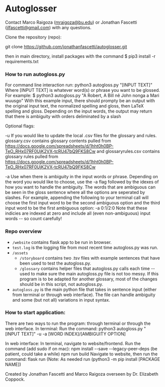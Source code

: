 # Autoglosser

Contact Marco Raigoza (mraigoza@bu.edu) or Jonathan Fascetti (jlfascetti@gmail.com) with any questions.

Clone the repository (repo):

git clone https://github.com/jonathanfascetti/autoglosser.git

then in main directory, install packages with the command $ pip3 install -r requirements.txt

### How to run autogloss.py
  For command line interaction run:
      python3 autogloss.py "[INPUT TEXT]"
  Where [INPUT TEXT] is whatever word(s) or phrase you want to be glossed.
  For example:
    $ python3 autogloss.py "A Robert, A Bill nẽ John nonga a Mari wuusgo"
  With this example input, there should prompty be an output with the original input text, the normalized spelling and gloss, then LaTeX spelling and gloss. Depending on the input words, the output may return that there is ambiguity with orders deliminated by a slash

  Optional flags:

  -u
    If you would like to update the local .csv files for the glossary and rules. glossary.csv contains glossary contents pulled from https://docs.google.com/spreadsheets/d/1hht0h0BP-TeO_RHx07RF0UjK2VX-tcRU47bQ9FKS8Cw and
    glossaryrules.csv contains glossary rules pulled from https://docs.google.com/spreadsheets/d/1hht0h0BP-TeO_RHx07RF0UjK2VX-tcRU47bQ9FKS8Cw 
  
  -a
    Use when there is ambiguity in the input words or phrase.
    Depending on the word you would like to choose, use the -a flag followed by the idexes of how you want to handle the ambiguity. 
    The words that are ambiguous can be seen in the gloss sentence where all the options are seperated by slashes.
    For example, appending the following to your terminal call will choose the first input word to be the second ambiguous option and the third input word to be the first ambiguous option:
      -a 0:1/2:0
    Note that these indicies are indexed at zero and include all (even non-ambiguous) input words -- so count carefully!

### Repo overview
  * `/website`
    contains flask app to be run in browser.
  * `test.log`
    is the logging file from most recent time autogloss.py was run.
  * `/assets`
    * `/storyboard`
      contains two .tsv files with example sentences that have been used to test the autogloss.py.
    * `/glossary`
      contains helper files that autogloss.py calls each time -- used to make sure the main autogloss.py file is not too messy.
      If this program is to be adapted for another glossary, most of the changes should be in this script, not autogloss.py.
  * `autogloss.py`
    is the main python file that takes in sentence input (either from terminal or through web interface).
     The file can handle ambiguity and some (but not all) variations in input syntax.

### How to start application:
  There are two ways to run the program: through terminal or through the web interface.
  In terminal:
    Run the command:
      python3 autogloss.py "[INPUT TEXT]" -u -a [WORD INDEX]/[AMBIGUITY OPTION]
  
  In web interface: 
    In terminal, navigate to website/frontend.
    Run the command (add sudo if on mac):
      npm install --save --legacy-peer-deps (be patient, could take a while)
      npm run build
    Navigate to website, then run the command:
      flask run (Note: As needed run (python3 -m pip install [PACKAGE NAME])

Created by Jonathan Fascetti and Marco Raigoza overseen by Dr. Elizabeth Coppock.
